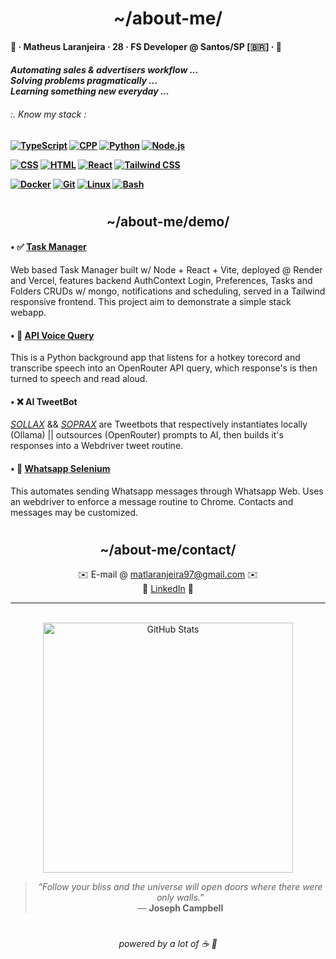 <div >
  <h1 align ="center">~/about-me/</h1>
  <h4><p>🍊 · Matheus Laranjeira · 28 · FS Developer @ Santos/SP [🇧🇷] · 🍊<br></p></h3>
  <h4><i>
    Automating sales & advertisers workflow ...
    <br>Solving problems pragmatically ...
    <br>Learning something new everyday ...
  <h6>:. Know my stack :</i></h6>
<p>
  <a href="https://www.typescriptlang.org/docs/"><img src="https://skillicons.dev/icons?i=ts" alt="TypeScript"/></a>
  <a href="https://cppreference.com"><img src="https://skillicons.dev/icons?i=cpp" alt="CPP"/></a>
  <a href="https://docs.python.org/3/"><img src="https://skillicons.dev/icons?i=python" alt="Python"/></a>
  <a href="https://nodejs.org/en/docs/"><img src="https://skillicons.dev/icons?i=nodejs" alt="Node.js"/></a>
  
</p>
<p>
  <a href="https://developer.mozilla.org/en-US/docs/Web/CSS"><img src="https://skillicons.dev/icons?i=css" alt="CSS"/></a>
  <a href="https://developer.mozilla.org/en-US/docs/Web/HTML"><img src="https://skillicons.dev/icons?i=html" alt="HTML"/></a>
  <a href="https://reactjs.org/docs/getting-started.html"><img src="https://skillicons.dev/icons?i=react" alt="React"/></a>
  <a href="https://tailwindcss.com/docs"><img src="https://skillicons.dev/icons?i=tailwind" alt="Tailwind CSS"/></a>
</p>
<p>
  <a href="https://docs.docker.com/"><img src="https://skillicons.dev/icons?i=docker" alt="Docker"/></a>
  <a href="https://git-scm.com/doc"><img src="https://skillicons.dev/icons?i=git" alt="Git"/></a>
  <a href="https://www.kernel.org/doc/html/latest/"><img src="https://skillicons.dev/icons?i=linux" alt="Linux"/></a>
  <a href="https://www.gnu.org/software/bash/manual/bash.html"><img src="https://skillicons.dev/icons?i=bash" alt="Bash"/></a>
</p>

<h1></h1> 
<h2 align ="center">~/about-me/demo/</h2>

<h4>• ✅ <a align ="center" href="https://github.com/naranjii/stm-front"><b>Task Manager</b></a><br></h4>
Web based Task Manager built w/ Node + React + Vite, deployed @ Render and Vercel, features backend AuthContext Login, Preferences, Tasks and Folders CRUDs w/ mongo, notifications and scheduling, served in a Tailwind responsive frontend. This project aim to demonstrate a simple stack webapp.<br>

<h4>• 🤖 <a href="https://github.com/naranjii/tourmaline-ai-assistant"><b>API Voice Query</b></a><br></h4>
This is a Python background app that listens for a hotkey torecord and transcribe speech into an OpenRouter API query, which response's is then turned to speech and read aloud.<br>
  
<h4>• ❌ <b>AI TweetBot</b><br></h4>
<a href="https://github.com/naranjii/sollax"><i>SOLLAX</i></a> && <a href="https://github.com/naranjii/soprax"><i>SOPRAX</i></a> are Tweetbots that respectively instantiates locally (Ollama) || outsources (OpenRouter) prompts to AI, then builds it's responses into a Webdriver tweet routine.<br>

<h4>• 📰 <a href="https://github.com/naranjii/wppweb-send-message-ai"><b>Whatsapp Selenium</b></a><br></h4>
This automates sending Whatsapp messages through Whatsapp Web. Uses an webdriver to enforce a message routine to Chrome. Contacts and messages may be customized.<br>

<h1></h1> 
<h2 align ="center">~/about-me/contact/</h2>
<div align ="center">
✉️ E-mail @ <a href="mailto:matlaranjeira97@gmail.com">matlaranjeira97@gmail.com</a> ✉️
<br>💼 <a href="https://www.linkedin.com/in/matheuslaranjeira/">LinkedIn</a> 💼

---

  <br><a><img src="https://github-readme-stats.vercel.app/api?username=naranjii&show_icons=true&theme=gruvbox&hide_border=true&count_private=true" alt="GitHub Stats" style="width: 400px; height: auto;"/>
    
  > _“Follow your bliss and the universe will open doors where there were only walls.”_  
  > — **Joseph Campbell**
  <h1></h1>
<h6>powered by a lot of ☕ 🤗</p></div>
</div>

  
